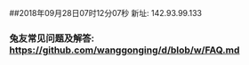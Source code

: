 ##2018年09月28日07时12分07秒 新址: 142.93.99.133
### 兔友常见问题及解答: https://github.com/wanggonging/d/blob/w/FAQ.md
